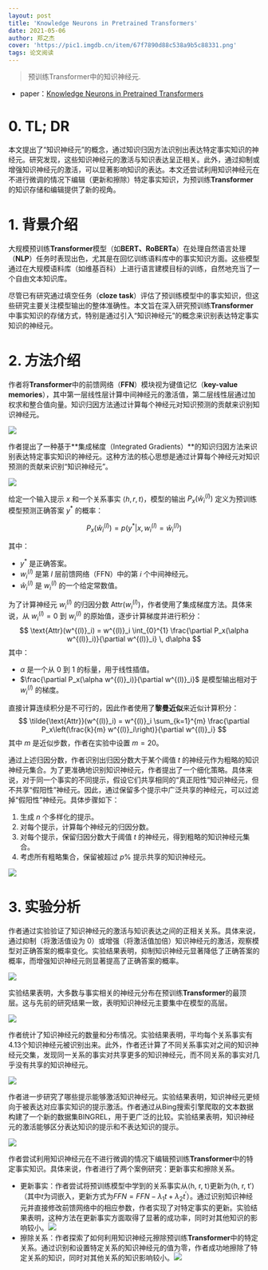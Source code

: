 ```yaml
---
layout: post
title: 'Knowledge Neurons in Pretrained Transformers'
date: 2021-05-06
author: 郑之杰
cover: 'https://pic1.imgdb.cn/item/67f7890d88c538a9b5c88331.png'
tags: 论文阅读
---
```


> 预训练Transformer中的知识神经元.

- paper：[Knowledge Neurons in Pretrained Transformers](https://arxiv.org/abs/2104.08696)


# 0. TL; DR

本文提出了“知识神经元”的概念，通过知识归因方法识别出表达特定事实知识的神经元。研究发现，这些知识神经元的激活与知识表达呈正相关。此外，通过抑制或增强知识神经元的激活，可以显著影响知识的表达。本文还尝试利用知识神经元在不进行微调的情况下编辑（更新和擦除）特定事实知识，为预训练**Transformer**的知识存储和编辑提供了新的视角。

# 1. 背景介绍

大规模预训练**Transformer**模型（如**BERT、RoBERTa**）在处理自然语言处理（**NLP**）任务时表现出色，尤其是在回忆训练语料库中的事实知识方面。这些模型通过在大规模语料库（如维基百科）上进行语言建模目标的训练，自然地充当了一个自由文本知识库。

尽管已有研究通过填空任务（**cloze task**）评估了预训练模型中的事实知识，但这些研究主要关注模型输出的整体准确性。本文旨在深入研究预训练**Transformer**中事实知识的存储方式，特别是通过引入“知识神经元”的概念来识别表达特定事实知识的神经元。

# 2. 方法介绍

作者将**Transformer**中的前馈网络（**FFN**）模块视为键值记忆（**key-value memories**），其中第一层线性层计算中间神经元的激活值，第二层线性层通过加权求和整合值向量。知识归因方法通过计算每个神经元对知识预测的贡献来识别知识神经元。

![](https://pic1.imgdb.cn/item/67f78e5188c538a9b5c88abd.png)


作者提出了一种基于**集成梯度（Integrated Gradients）**的知识归因方法来识别表达特定事实知识的神经元。这种方法的核心思想是通过计算每个神经元对知识预测的贡献来识别“知识神经元”。

![](https://pic1.imgdb.cn/item/67f888b388c538a9b5ca1283.png)

给定一个输入提示 $x$ 和一个关系事实 $\langle h, r, t \rangle$，模型的输出 $P_x(\hat{w}^{(l)}_i)$ 定义为预训练模型预测正确答案 $y^*$ 的概率：

$$ P_x(\hat{w}^{(l)}_i) = p(y^* | x, w^{(l)}_i = \hat{w}^{(l)}_i) $$

其中：
- $y^*$ 是正确答案。
- $w^{(l)}_i$ 是第 $l$ 层前馈网络（FFN）中的第 $i$ 个中间神经元。
- $\hat{w}^{(l)}_i$ 是 $w^{(l)}_i$ 的一个给定常数值。

为了计算神经元 $w^{(l)}_i$ 的归因分数 $\text{Attr}(w^{(l)}_i)$，作者使用了集成梯度方法。具体来说，从 $w^{(l)}_i = 0$ 到 $w^{(l)}_i$ 的原始值，逐步计算梯度并进行积分：
$$ \text{Attr}(w^{(l)}_i) = w^{(l)}_i \int_{0}^{1} \frac{\partial P_x(\alpha w^{(l)}_i)}{\partial w^{(l)}_i} \, d\alpha $$
其中：
- $\alpha$ 是一个从 0 到 1 的标量，用于线性插值。
- $\frac{\partial P_x(\alpha w^{(l)}_i)}{\partial w^{(l)}_i}$ 是模型输出相对于 $w^{(l)}_i$ 的梯度。

直接计算连续积分是不可行的，因此作者使用了**黎曼近似**来近似计算积分：
$$ \tilde{\text{Attr}}(w^{(l)}_i) = w^{(l)}_i \sum_{k=1}^{m} \frac{\partial P_x\left(\frac{k}{m} w^{(l)}_i\right)}{\partial w^{(l)}_i} $$
其中 $m$ 是近似步数，作者在实验中设置 $m = 20$。

通过上述归因分数，作者识别出归因分数大于某个阈值 $t$ 的神经元作为粗略的知识神经元集合。为了更准确地识别知识神经元，作者提出了一个细化策略。具体来说，对于同一个事实的不同提示，假设它们共享相同的“真正阳性”知识神经元，但不共享“假阳性”神经元。因此，通过保留多个提示中广泛共享的神经元，可以过滤掉“假阳性”神经元。具体步骤如下：
1. 生成 $n$ 个多样化的提示。
2. 对每个提示，计算每个神经元的归因分数。
3. 对每个提示，保留归因分数大于阈值 $t$ 的神经元，得到粗略的知识神经元集合。
4. 考虑所有粗略集合，保留被超过 $p\%$ 提示共享的知识神经元。

![](https://pic1.imgdb.cn/item/67f888cf88c538a9b5ca12b3.png)

# 3. 实验分析

作者通过实验验证了知识神经元的激活与知识表达之间的正相关关系。具体来说，通过抑制（将激活值设为 0）或增强（将激活值加倍）知识神经元的激活，观察模型对正确答案的概率变化。实验结果表明，抑制知识神经元显著降低了正确答案的概率，而增强知识神经元则显著提高了正确答案的概率。

![](https://pic1.imgdb.cn/item/67f889bd88c538a9b5ca147e.png)

实验结果表明，大多数与事实相关的神经元分布在预训练**Transformer**的最顶层。这与先前的研究结果一致，表明知识神经元主要集中在模型的高层。

![](https://pic1.imgdb.cn/item/67f889fd88c538a9b5ca152b.png)

作者统计了知识神经元的数量和分布情况。实验结果表明，平均每个关系事实有4.13个知识神经元被识别出来。此外，作者还计算了不同关系事实对之间的知识神经元交集，发现同一关系的事实对共享更多的知识神经元，而不同关系的事实对几乎没有共享的知识神经元。

![](https://pic1.imgdb.cn/item/67f88a4388c538a9b5ca1605.png)


作者进一步研究了哪些提示能够激活知识神经元。实验结果表明，知识神经元更倾向于被表达对应事实知识的提示激活。作者通过从Bing搜索引擎爬取的文本数据构建了一个新的数据集BINGREL，用于更广泛的比较。实验结果表明，知识神经元的激活能够区分表达知识的提示和不表达知识的提示。

![](https://pic1.imgdb.cn/item/67f88ad788c538a9b5ca17e1.png)

作者尝试利用知识神经元在不进行微调的情况下编辑预训练**Transformer**中的特定事实知识。具体来说，作者进行了两个案例研究：更新事实和擦除关系。
- 更新事实：作者尝试将预训练模型中学到的关系事实从⟨h, r, t⟩更新为⟨h, r, t′⟩（其中$t$为词嵌入，更新方式为$FFN = FFN-\lambda_1t+\lambda_2t^\prime$）。通过识别知识神经元并直接修改前馈网络中的相应参数，作者实现了对特定事实的更新。实验结果表明，这种方法在更新事实方面取得了显著的成功率，同时对其他知识的影响较小。![](https://pic1.imgdb.cn/item/67f88c4588c538a9b5ca18d2.png)
- 擦除关系：作者探索了如何利用知识神经元擦除预训练**Transformer**中的特定关系。通过识别和设置特定关系的知识神经元的值为零，作者成功地擦除了特定关系的知识，同时对其他关系的知识影响较小。![](https://pic1.imgdb.cn/item/67f88c3088c538a9b5ca18cf.png)
